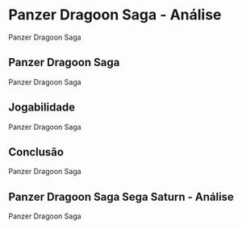 ---
---

# Panzer Dragoon Saga - Análise

Panzer Dragoon Saga

## Panzer Dragoon Saga

Panzer Dragoon Saga

## Jogabilidade

Panzer Dragoon Saga

## Conclusão

Panzer Dragoon Saga

## Panzer Dragoon Saga Sega Saturn - Análise

Panzer Dragoon Saga
